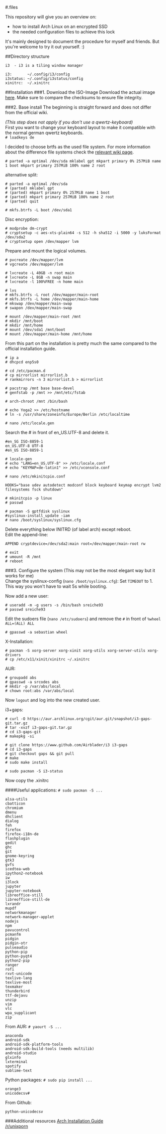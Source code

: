 #.files

This repository will give you an overview on:
- how to install Arch Linux on an encrypted SSD
- the needed configuration files to achieve this lock

It's mainly designed to document the procedure for myself and friends.
But you're welcome to try it out yourself. :)

##Directory structure
```
i3  - i3 is a tiling window manager
```

```
i3:       ~/.config/i3/config
i3status: ~/.config/i3status/config
xinitrc:  ~/.xinitrc
```

##Installation
###1. Download the ISO-Image
Download the actual image [here](https://www.archlinux.org/download/).
Make sure to compare the checksums to ensure file integrity.

###2. Base install
The beginning is straight forward and does not differ from the official wiki.

*(This step does not apply if you don't use a qwertz-keyboard)*  
First you want to change your keyboard layout to make it compatible with the normal german qwertz keyboards.  
`# loadkeys de`


I decided to choose brtfs as the used file system. For more information about the difference file systems check the [relevant wiki page](https://wiki.archlinux.org/index.php/File_systems).

`# parted -a optimal /dev/sda mklabel gpt mkpart primary 0% 257MiB name 1 boot mkpart primary 257MiB 100% name 2 root`

alternative split:
```
# parted -a optimal /dev/sda
# (parted) mklabel gpt
# (parted) mkpart primary 0% 257MiB name 1 boot
# (parted) mkpart primary 257MiB 100% name 2 root
# (parted) quit
```

`# mkfs.btrfs -L boot /dev/sda1`

Disc encryption:
```
# modprobe dm-crypt
# cryptsetup -c aes-xts-plain64 -s 512 -h sha512 -i 5000 -y luksFormat /dev/sda2
# cryptsetup open /dev/mapper lvm
```

Prepare and mount the logical volumes.
```
# pvcreate /dev/mapper/lvm
# vgcreate /dev/mapper/lvm

# lvcreate -L 40GB -n root main
# lvcreate -L 8GB -n swap main
# lvcreate -l 100%FREE -n home main

# lvs
# mkfs.btrfs -L root /dev/mapper/main-root
# mkfs.btrfs -L home /dev/mapper/main-home
# mkswap /dev/mapper/main-swap
# swapon /dev/mapper/main-swap

# mount /dev/mapper/main-root /mnt
# mkdir /mnt/boot
# mkdir /mnt/home
# mount /dev/sda1 /mnt/boot
# mount /dev/mapper/main-home /mnt/home
```
From this part on the installation is pretty much the same compared to the official installation guide. 
```
# ip a
# dhcpcd enp5s0

# cd /etc/pacman.d
# cp mirrorlist mirrorlist.b
# rankmirrors -n 3 mirrorlist.b > mirrorlist

# pacstrap /mnt base base-devel
# genfstab -p /mnt >> /mnt/etc/fstab

# arch-chroot /mnt /bin/bash

# echo Yoga2 >> /etc/hostname
# ln -s /usr/share/zoneinfo/Europe/Berlin /etc/localtime

# nano /etc/locale.gen
```
Search the # in front of en_US.UTF-8 and delete it.
```
#en_SG ISO-8859-1
en_US.UTF-8 UTF-8
#en_US ISO-8859-1
```

```
# locale-gen
# echo "LANG=en_US.UTF-8" >> /etc/locale.conf
# echo "KEYMAP=de-latin1" >> /etc/vconsole.conf

# nano /etc/mkinitcpio.conf
```

```
HOOKS="base udev autodetect modconf block keyboard keymap encrypt lvm2 filesystems fsck shutdown"
```

```
# mkinitcpio -p linux
# passwd

# pacman -S gptfdisk syslinux
#syslinux-install_update -iam
# nano /boot/syslinux/syslinux.cfg
```
Delete everything below INITRD (of label arch) except reboot.  
Edit the append-line:
```
APPEND cryptdevice=/dev/sda2:main root=/dev/mapper/main-root rw
```

```
# exit
# umount -R /mnt
# reboot
```

###3. Configure the system
(This may not be the most elegant way but it works for me)  
Change the syslinux-config (`nano /boot/syslinux.cfg`):
 Set `TIMEOUT` to 1. This way you won't have to wait 5s while booting.

Now add a new user:
```
# useradd -m -g users -s /bin/bash sreiche93
# passwd sreiche93
```
Edit the sudoers file (`nano /etc/sudoers`) and remove the `#` in front of `%wheel ALL=(ALL) ALL`

```
# gpasswd -a sebastian wheel
```

X-Installation:
```
# pacman -S xorg-server xorg-xinit xorg-utils xorg-server-utils xorg-drivers
# cp /etc/x11/xinit/xinitrc ~/.xinitrc
```

AUR:
```
# groupadd abs
# gpasswd -a srcodes abs
# mkdir -p /var/abs/local
# chown root:abs /var/abs/local
```

Now `logout` and log into the new created user.

i3+gaps:
```
# curl -O https://aur.archlinux.org/cgit/aur.git/snapshot/i3-gaps-git.tar.gz
# tar -xvzf i3-gaps-git.tar.gz
# cd i3-gaps-git
# makepkg -si

# git clone https://www.github.com/Airblader/i3 i3-gaps
# cd i3-gaps
# git checkout gaps && git pull
# make
# sudo make install
```
`# sudo pacman -S i3-status`

Now copy the .xinitrc

####Useful applications:
`# sudo pacman -S ...`
```
alsa-utils
cbatticon
chromium
dmenu
dhclient
dialog
feh
firefox
firefox-i18n-de
flashplugin
gedit
ghc
git
gnome-keyring
gtk3
gvfs
icedtea-web
ipython2-notebook
iw
i3lock
jupyter
jupyter-notebook
libreoffice-still
libreoffice-still-de
lxrandr
mupdf
networkmanager
network-manager-applet
nodejs
npm
pavucontrol
pcmanfm
pidgin
pidgin-otr
pulseaudio
python-pip
python-pyqt4
python2-pip
ranger
rofi
rxvt-unicode
texlive-lang
texlive-most
texmaker
thunderbird
ttf-dejavu
unzip
vim
vlc
wpa_supplicant
zip
```

From AUR: `# yaourt -S ...`
```
anaconda
android-sdk
android-sdk-platform-tools
android-sdk-build-tools (needs multilib)
android-studio
glxinfo
lxterminal
spotify
sublime-text
```

Python packages: `# sudo pip install ...`
```
orange3
unicodecsv#
```

From Github:
```
python-unicodecsv
```


###Additional resources
[Arch Installation Guide](https://wiki.archlinux.org/index.php/Installation_guide)  
[/r/unixporn](https://reddit.com/r/unixporn)
